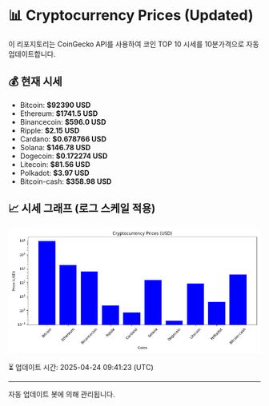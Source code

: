 
# 📊 Cryptocurrency Prices (Updated)

이 리포지토리는 CoinGecko API를 사용하여 코인 TOP 10 시세를 10분가격으로 자동 업데이트합니다.

## 💰 현재 시세
- Bitcoin: **$92390 USD**
- Ethereum: **$1741.5 USD**
- Binancecoin: **$596.0 USD**
- Ripple: **$2.15 USD**
- Cardano: **$0.678766 USD**
- Solana: **$146.78 USD**
- Dogecoin: **$0.172274 USD**
- Litecoin: **$81.56 USD**
- Polkadot: **$3.97 USD**
- Bitcoin-cash: **$358.98 USD**

## 📈 시세 그래프 (로그 스케일 적용)
![Crypto Prices](crypto_prices.png)

⏳ 업데이트 시간: 2025-04-24 09:41:23 (UTC)

---
자동 업데이트 봇에 의해 관리됩니다.
